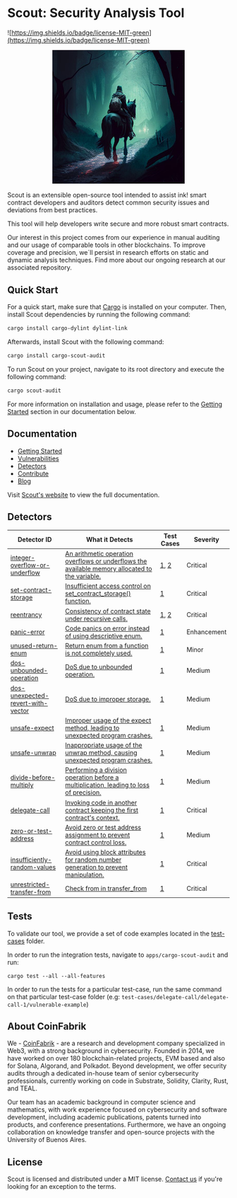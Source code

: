 # Scout: Security Analysis Tool

![https://img.shields.io/badge/license-MIT-green](https://img.shields.io/badge/license-MIT-green)

<p align="center">
  <img src="/assets/scout.png" alt="Scout in a Dark Forest" width="300" center  />
</p>


Scout is an extensible open-source tool intended to assist ink! smart contract developers and auditors detect common security issues and deviations from best practices.

This tool will help developers write secure and more robust smart contracts.

Our interest in this project comes from our experience in manual auditing and our usage of comparable tools in other blockchains.
To improve coverage and precision, we´ll persist in research efforts on static and dynamic analysis techniques. Find more about our ongoing research at our associated repository.

## Quick Start

For a quick start, make sure that [Cargo](https://doc.rust-lang.org/cargo/getting-started/installation.html) is installed on your computer. Then, install Scout dependencies by running the following command:

```bash
cargo install cargo-dylint dylint-link
```

Afterwards, install Scout with the following command:

```bash
cargo install cargo-scout-audit
```

To run Scout on your project, navigate to its root directory and execute the following command:

```bash
cargo scout-audit
```

For more information on installation and usage, please refer to the [Getting Started](https://coinfabrik.github.io/scout/docs/intro) section in our documentation below.

## Documentation

* [Getting Started](https://coinfabrik.github.io/scout/docs/intro)
* [Vulnerabilities](https://coinfabrik.github.io/scout/docs/vulnerabilities)
* [Detectors](https://coinfabrik.github.io/scout/docs/detectors)
* [Contribute](https://coinfabrik.github.io/scout/docs/contribute)
* [Blog](https://blog.coinfabrik.com/)


Visit [Scout's website](https://coinfabrik.github.io/scout/) to view the full documentation.


## Detectors


| Detector ID                                                                                                                                    | What it Detects                                                                                                                                                                                                                                     | Test Cases                                                                                                                                         | Severity      |
| ---------------------------------------------------------------------------------------------------------------------------------------------- | --------------------------------------------------------------------------------------------------------------------------------------------------------------------------------------------------------------------------------------------------- | -------------------------------------------------------------------------------------------------------------------------------------------------- | ------------- |
| [integer-overflow-or-underflow](https://coinfabrik.github.io/scout/docs/detectors/integer-overflow-or-underflow)         | [An arithmetic operation overflows or underflows the available memory allocated to the variable.](https://coinfabrik.github.io/scout/docs/vulnerabilities/integer-overflow-or-underflow)                                                                                     | [1](https://github.com/CoinFabrik/scout/tree/main/test-cases/integer-overflow-or-underflow/integer-overflow-or-underflow-1), [2](https://github.com/CoinFabrik/scout/tree/main/test-cases/integer-overflow-or-underflow/integer-overflow-or-underflow-2) | Critical      |
| [set-contract-storage](https://coinfabrik.github.io/scout/docs/detectors/set-contract-storage)                           | [Insufficient access control on set_contract_storage() function.](https://coinfabrik.github.io/scout/docs/vulnerabilities/set-contract-storage)                                                                                                                                 | [1](https://github.com/CoinFabrik/scout/tree/main/test-cases/set-contract-storage/set-contract-storage-1)                                                                                                                   | Critical      |
| [reentrancy](https://coinfabrik.github.io/scout/docs/detectors/reentrancy)                                             | [Consistency of contract state under recursive calls.](https://coinfabrik.github.io/scout/docs/vulnerabilities/reentrancy)                                                                                                                                                              | [1](https://github.com/CoinFabrik/scout/tree/main/test-cases/reentrancy/reentrancy-1), [2](https://github.com/CoinFabrik/scout/tree/main/test-cases/reentrancy/reentrancy-2)                                              | Critical      |
| [panic-error](https://coinfabrik.github.io/scout/docs/detectors/panic-error.md)                                           | [Code panics on error instead of using descriptive enum.](https://coinfabrik.github.io/scout/docs/vulnerabilities/panic-error.md)                                                                                                                                                         | [1](https://github.com/CoinFabrik/scout/tree/main/test-cases/panic-error/panic-error-1)                                                                                                                                   | Enhancement   |
| [unused-return-enum](https://coinfabrik.github.io/scout/docs/detectors/unused-return-enum)                             | [Return enum from a function is not completely used.](https://coinfabrik.github.io/scout/docs/vulnerabilities/unused-return-enum)                                                                                                                                                   | [1](https://github.com/CoinFabrik/scout/tree/main/test-cases/unused-return-enum/unused-return-enum-1)                                                                                                                       | Minor         |
| [dos-unbounded-operation](https://coinfabrik.github.io/scout/docs/detectors/dos-unbounded-operation)                     | [DoS due to unbounded operation.](https://github.com/CoinFabrik/scout/blob/main/docs/docs/vulnerabilities/6-dos-unbounded-operation)                                                                                                                                                                 | [1](https://github.com/CoinFabrik/scout/tree/main/test-cases/dos-unbounded-operation/dos-unbounded-operation-1)                                                                                                           | Medium        |
| [dos-unexpected-revert-with-vector](https://coinfabrik.github.io/scout/docs/detectors/dos-unexpected-revert-with-vector)   | [DoS due to improper storage.](https://coinfabrik.github.io/scout/docs/vulnerabilities/dos-unexpected-revert-with-vector)                                                                                                                                                           | [1](https://github.com/CoinFabrik/scout/tree/main/test-cases/dos-unexpected-revert-with-vector/dos-unexpected-revert-with-vector-1)                                                                                       | Medium        |
| [unsafe-expect](https://coinfabrik.github.io/scout/docs/detectors/unsafe-expect)                                         | [Improper usage of the expect method, leading to unexpected program crashes.](https://coinfabrik.github.io/scout/docs/vulnerabilities/unsafe-expect)                                                                                                                                | [1](https://github.com/CoinFabrik/scout/tree/main/test-cases/unsafe-expect/unsafe-expect-1)                                                                                                                               | Medium        |
| [unsafe-unwrap](https://coinfabrik.github.io/scout/docs/detectors/unsafe-unwrap)                                         | [Inappropriate usage of the unwrap method, causing unexpected program crashes.](https://coinfabrik.github.io/scout/docs/vulnerabilities/unsafe-unwrap)                                                                                                                                 | [1](https://github.com/CoinFabrik/scout/tree/main/test-cases/unsafe-unwrap/unsafe-unwrap-1)                                                                                                                               | Medium        |
| [divide-before-multiply](https://coinfabrik.github.io/scout/docs/detectors/divide-before-multiply)                      | [Performing a division operation before a multiplication, leading to loss of precision.](https://coinfabrik.github.io/scout/docs/vulnerabilities/divide-before-multiply)                                                                                                        | [1](https://github.com/CoinFabrik/scout/tree/main/test-cases/divide-before-multiply/divide-before-multiply-1)                                                                                                             | Medium        |
| [delegate-call](https://coinfabrik.github.io/scout/docs/detectors/delegate-call)                      | [Invoking code in another contract keeping the first contract's context.](https://coinfabrik.github.io/scout/docs/vulnerabilities/delegate-call)                                                                                                        | [1](https://github.com/CoinFabrik/scout/tree/main/test-cases/delegate-call/delegate-call-1)                                                                                                             | Critical        |
| [zero-or-test-address](https://coinfabrik.github.io/scout/docs/detectors/zero-or-test-address)                      | [Avoid zero or test address assignment to prevent contract control loss.](https://coinfabrik.github.io/scout/docs/vulnerabilities/zero-or-test-address)                                                                                                        | [1](https://github.com/CoinFabrik/scout/tree/main/test-cases/zero-or-test-address/zero-or-test-address-1)                                                                                                             | Medium        |
| [insufficiently-random-values](https://coinfabrik.github.io/scout/docs/detectors/insufficiently-random-values)                      | [Avoid using block attributes for random number generation to prevent manipulation.](https://coinfabrik.github.io/scout/docs/vulnerabilities/insufficiently-random-values)                                                                                                        | [1](https://github.com/CoinFabrik/scout/tree/main/test-cases/insufficiently-random-values/insufficiently-random-values-1)                                                                                                             | Critical        |
| [unrestricted-transfer-from](https://coinfabrik.github.io/scout/docs/detectors/unrestricted-transfer-from)                      | [Check from in transfer_from](https://coinfabrik.github.io/scout/docs/vulnerabilities/unrestricted-transfer-from)                                                                                                        | [1](https://github.com/CoinFabrik/scout/tree/main/test-cases/unrestricted-transfer-from/unrestricted-transfer-from-1)                                                                                                             | Critical        |



## Tests

To validate our tool, we provide a set of code examples located in the [test-cases](https://github.com/CoinFabrik/scout/tree/main/test-cases) folder.

In order to run the integration tests, navigate to `apps/cargo-scout-audit` and run:

```console
cargo test --all --all-features
```

In order to run the tests for a particular test-case, run the same command on that particular test-case folder (e.g: `test-cases/delegate-call/delegate-call-1/vulnerable-example`)


## About CoinFabrik

We - [CoinFabrik](https://www.coinfabrik.com/) - are a research and development company specialized in Web3, with a strong background in cybersecurity. Founded in 2014, we have worked on over 180 blockchain-related projects, EVM based and also for Solana, Algorand, and Polkadot. Beyond development, we offer security audits through a dedicated in-house team of senior cybersecurity professionals, currently working on code in Substrate, Solidity, Clarity, Rust, and TEAL.

Our team has an academic background in computer science and mathematics, with work experience focused on cybersecurity and software development, including academic publications, patents turned into products, and conference presentations. Furthermore, we have an ongoing collaboration on knowledge transfer and open-source projects with the University of Buenos Aires.

## License

Scout is licensed and distributed under a MIT license. [Contact us](https://www.coinfabrik.com/) if you're looking for an exception to the terms.
